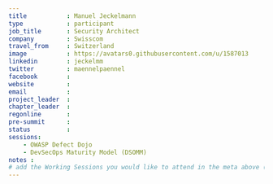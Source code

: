 ```yaml
---
title           : Manuel Jeckelmann
type            : participant
job_title       : Security Architect
company         : Swisscom
travel_from     : Switzerland
image           : https://avatars0.githubusercontent.com/u/1587013
linkedin        : jeckelmm
twitter         : maennelpaennel
facebook        :
website         : 
email           : 
project_leader  : 
chapter_leader  :
regonline       :
pre-summit      :
status          : 
sessions:
    - OWASP Defect Dojo
    - DevSecOps Maturity Model (DSOMM)
notes :
# add the Working Sessions you would like to attend in the meta above (use the session's title) e.g. sessions (one per line): -Security Playbooks Diagrams -Hackathon Daily Sessions
---
```

